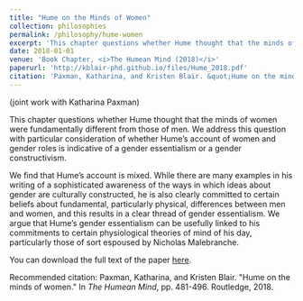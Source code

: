 ```yaml
---
title: "Hume on the Minds of Women"
collection: philosophies
permalink: /philosophy/hume-women
excerpt: 'This chapter questions whether Hume thought that the minds of women were fundamentally different from those of men. We address this question with particular consideration of whether Hume’s account of women and gender roles is indicative of a gender essentialism or a gender constructivism.'
date: 2018-01-01
venue: 'Book Chapter, <i>The Humean Mind (2018)</i>'
paperurl: 'http://kblair-phd.github.io/files/Hume_2018.pdf'
citation: 'Paxman, Katharina, and Kristen Blair. &quot;Hume on the minds of women.&quot; In <i>The Humean Mind</i>, pp. 481-496. Routledge, 2018.'
---
```


(joint work with Katharina Paxman) 

This chapter questions whether Hume thought that the minds of women were fundamentally different from those of men. We address this question with particular consideration of whether Hume’s account of women and gender roles is indicative of a gender essentialism or a gender constructivism. 

We find that Hume’s account is mixed. While there are many examples in his writing of a sophisticated awareness of the ways in which ideas about gender are culturally constructed, he is also clearly committed to certain beliefs about fundamental, particularly physical, differences between men and women, and this results in a clear thread of gender essentialism. We argue that Hume’s gender essentialism can be usefully linked to his commitments to certain physiological theories of mind of his day, particularly those of sort espoused by Nicholas Malebranche. 

You can download the full text of the paper [here](http://kblair-phd.github.io/files/Hume_2018.pdf).

Recommended citation: Paxman, Katharina, and Kristen Blair. &quot;Hume on the minds of women.&quot; In <i>The Humean Mind</i>, pp. 481-496. Routledge, 2018.


